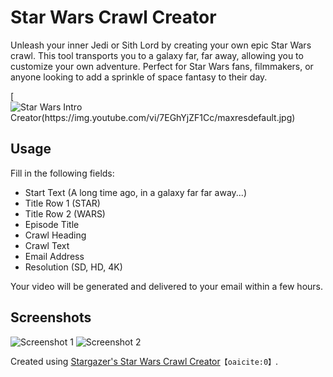 # Star Wars Crawl Creator

Unleash your inner Jedi or Sith Lord by creating your own epic Star Wars crawl. This tool transports you to a galaxy far, far away, allowing you to customize your own adventure. Perfect for Star Wars fans, filmmakers, or anyone looking to add a sprinkle of space fantasy to their day.

[![Star Wars Intro Creator(https://img.youtube.com/vi/7EGhYjZF1Cc/maxresdefault.jpg)](https://www.youtube.com/watch?v=7EGhYjZF1Cc "Star Wars Intro Creator")

## Usage

Fill in the following fields:
- Start Text (A long time ago, in a galaxy far far away...)
- Title Row 1 (STAR)
- Title Row 2 (WARS)
- Episode Title
- Crawl Heading
- Crawl Text
- Email Address
- Resolution (SD, HD, 4K)

Your video will be generated and delivered to your email within a few hours.

## Screenshots

![Screenshot 1](https://i.imgur.com/i89MPfq.png)
![Screenshot 2](https://i.imgur.com/ik3Wc3u.png)

Created using [Stargazer's Star Wars Crawl Creator](https://gostargazer.com/star-wars-crawl/)&#8203;``【oaicite:0】``&#8203;.
